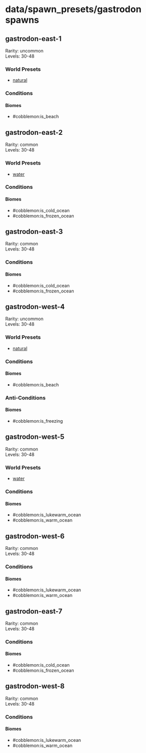 # data/spawn_presets/gastrodon spawns  
  
## gastrodon-east-1  
Rarity: uncommon  
Levels: 30-48  
  
### World Presets  
* [natural](/data/world_presets/natural.md)  
  
### Conditions  
  
#### Biomes  
  * #cobblemon:is_beach
  
  
## gastrodon-east-2  
Rarity: common  
Levels: 30-48  
  
### World Presets  
* [water](/data/world_presets/water.md)  
  
### Conditions  
  
#### Biomes  
  * #cobblemon:is_cold_ocean
  * #cobblemon:is_frozen_ocean
  
  
## gastrodon-east-3  
Rarity: common  
Levels: 30-48  
  
### Conditions  
  
#### Biomes  
  * #cobblemon:is_cold_ocean
  * #cobblemon:is_frozen_ocean
  
  
## gastrodon-west-4  
Rarity: uncommon  
Levels: 30-48  
  
### World Presets  
* [natural](/data/world_presets/natural.md)  
  
### Conditions  
  
#### Biomes  
  * #cobblemon:is_beach
  
  
### Anti-Conditions  
  
#### Biomes  
  * #cobblemon:is_freezing
  
  
## gastrodon-west-5  
Rarity: common  
Levels: 30-48  
  
### World Presets  
* [water](/data/world_presets/water.md)  
  
### Conditions  
  
#### Biomes  
  * #cobblemon:is_lukewarm_ocean
  * #cobblemon:is_warm_ocean
  
  
## gastrodon-west-6  
Rarity: common  
Levels: 30-48  
  
### Conditions  
  
#### Biomes  
  * #cobblemon:is_lukewarm_ocean
  * #cobblemon:is_warm_ocean
  
  
## gastrodon-east-7  
Rarity: common  
Levels: 30-48  
  
### Conditions  
  
#### Biomes  
  * #cobblemon:is_cold_ocean
  * #cobblemon:is_frozen_ocean
  
  
## gastrodon-west-8  
Rarity: common  
Levels: 30-48  
  
### Conditions  
  
#### Biomes  
  * #cobblemon:is_lukewarm_ocean
  * #cobblemon:is_warm_ocean
  

